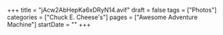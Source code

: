 +++
title = "jAcw2AbHepKa6xDRyN14.avif"
draft = false
tags = ["Photos"]
categories = ["Chuck E. Cheese's"]
pages = ["Awesome Adventure Machine"]
startDate = ""
+++
